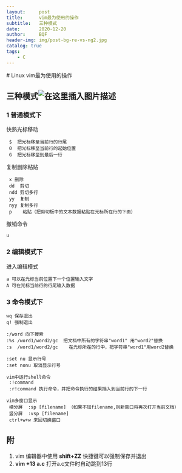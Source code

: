```yaml
---
layout:     post
title:      vim最为使用的操作
subtitle:   三种模式
date:       2020-12-20
author:     BQF
header-img: img/post-bg-re-vs-ng2.jpg
catalog: true
tags:
    - C
---
```




﻿# Linux vim最为使用的操作

## 三种模式![在这里插入图片描述](https://img-blog.csdnimg.cn/20210108103700978.png)
### 1 普通模式下
快熟光标移动
```
 $  把光标移至当前行的行尾
 0  把光标移至当前行的起始位置
 G  把光标移至到最后一行
```
复制删除粘贴
```
 x 删除
 dd  剪切   
 ndd 剪切多行
 yy  复制   
 nyy 复制多行
 p    粘贴（把剪切板中的文本数据粘贴在光标所在行的下面）
```
 撤销命令
 ```
 u
 ```
### 2 编辑模式下
进入编辑模式
```
a 可以在光标当前位置下一个位置输入文字
A 可在光标当前行的行尾输入数据
```
### 3 命令模式下
```
wq 保存退出
q! 强制退出

:/word 向下搜索
:%s /word1/word2/gc  把文档中所有的字符串"word1" 用"word2"替换
:s  /word1/word2/gc    在光标所在的行中，把字符串"word1"用word2替换

:set nu 显示行号
:set nonu 取消显示行号

vim中运行shell命令
 :!command
 :r!command 执行命令，并把命令执行的结果插入到当前行的下一行

vim多窗口显示
 横分屏  :sp [filename] （如果不加filename,则新窗口将再次打开当前文档）
 竖分屏  :vsp [filename] 
 ctrl+w+w 来回切换窗口
```

## 附
1. vim 编辑器中使用  **shift+ZZ**  快捷键可以强制保存并退出
2. **vim +13 a.c** 打开a.c文件时自动跳到13行
